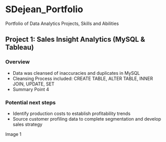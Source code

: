 # SDejean_Portfolio
Portfolio of Data Analytics Projects, Skills and Abilities

## Project 1: Sales Insight Analytics (MySQL & Tableau)

### Overview

- Data was cleansed of inaccuracies and duplicates in MySQL
- Cleansing Process included: CREATE TABLE, ALTER TABLE, INNER JOIN, UPDATE, SET
- Summary Point 4


### Potential next steps
- Identify production costs to establish profitability trends 
- Source customer profiling data to complete segmentation and develop sales strategy

Image 1



